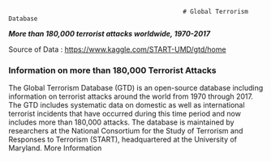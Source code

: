                                                     # Global Terrorism Database

***More than 180,000 terrorist attacks worldwide, 1970-2017***

Source of Data : https://www.kaggle.com/START-UMD/gtd/home

### Information on more than 180,000 Terrorist Attacks

The Global Terrorism Database (GTD) is an open-source database including information on terrorist attacks around the world from 1970 through 2017. The GTD includes systematic data on domestic as well as international terrorist incidents that have occurred during this time period and now includes more than 180,000 attacks. The database is maintained by researchers at the National Consortium for the Study of Terrorism and Responses to Terrorism (START), headquartered at the University of Maryland. More Information

